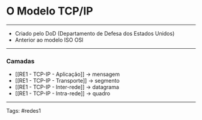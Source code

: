 # O Modelo TCP/IP

---

- Criado pelo DoD (Departamento de Defesa dos Estados Unidos)
- Anterior ao modelo ISO OSI

---

### Camadas

- [[RE1 - TCP-IP - Aplicação]] -> mensagem
- [[RE1 - TCP-IP - Transporte]] -> segmento
- [[RE1 - TCP-IP - Inter-rede]] -> datagrama
- [[RE1 - TCP-IP - Intra-rede]] -> quadro

---

Tags: #redes1 